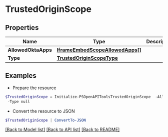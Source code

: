 # TrustedOriginScope
## Properties

Name | Type | Description | Notes
------------ | ------------- | ------------- | -------------
**AllowedOktaApps** | [**IframeEmbedScopeAllowedApps[]**](IframeEmbedScopeAllowedApps.md) |  | [optional] 
**Type** | [**TrustedOriginScopeType**](TrustedOriginScopeType.md) |  | [optional] 

## Examples

- Prepare the resource
```powershell
$TrustedOriginScope = Initialize-PSOpenAPIToolsTrustedOriginScope  -AllowedOktaApps null `
 -Type null
```

- Convert the resource to JSON
```powershell
$TrustedOriginScope | ConvertTo-JSON
```

[[Back to Model list]](../README.md#documentation-for-models) [[Back to API list]](../README.md#documentation-for-api-endpoints) [[Back to README]](../README.md)

